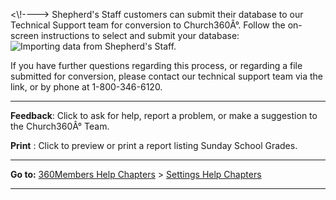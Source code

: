 \<\\!----\> Shepherd's Staff customers can submit their database to our
Technical Support team for conversion to Church360Â°. Follow the
on-screen instructions to select and submit your database: ![Importing
data from Shepherd's
Staff.](Import.JPG "Importing data from Shepherd's Staff.")

If you have further questions regarding this process, or regarding a
file submitted for conversion, please contact our technical support team
via the **<Feedback>** link, or by phone at 1-800-346-6120.

* * * * *

**Feedback**: Click **<Feedback>** to ask for help, report a problem, or
make a suggestion to the Church360Â° Team.

**Print** : Click to preview or print a report listing Sunday School
Grades.

* * * * *

**Go to:** [360Members Help Chapters](Main%20Page) \> [Settings Help
Chapters](Settings)

* * * * *
